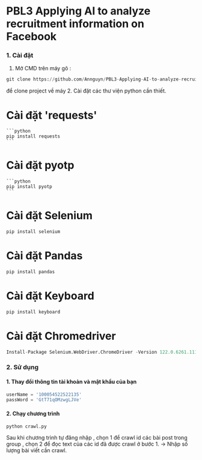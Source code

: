 ﻿# PBL3 Applying AI to analyze recruitment information on Facebook
### 1. Cài đặt
1. Mở CMD trên máy gõ :
```python
git clone https://github.com/Annguyn/PBL3-Applying-AI-to-analyze-recruitment-information-on-Facebook/
```
để clone project về máy
2. Cài đặt các thư viện python cần thiết.
# Cài đặt 'requests'
    ```python
    pip install requests
    ```
  # Cài đặt pyotp
    ```python
    pip install pyotp
    ```
  # Cài đặt Selenium
  ```python
  pip install selenium
 ```
  # Cài đặt Pandas
  ```python
  pip install pandas
  ```

  # Cài đặt Keyboard
  ```python
  pip install keyboard
  ```
  # Cài đặt Chromedriver 
  ```python
  Install-Package Selenium.WebDriver.ChromeDriver -Version 122.0.6261.11100
  ```
### 2. Sử dụng
#### 1. Thay đổi thông tin tài khoản và mật khẩu của bạn
```python
userName = '100054522522135'
passWord = 'GtT71qOMzwgLJVe'
```
#### 2. Chạy chương trình
```python
python crawl.py
```
Sau khi chương trình tự đăng nhập , chọn 1 để crawl id các bài post trong group  , chọn 2 để đọc text của các id đã được crawl ở bước 1.
-> Nhập số lượng bài viết cần crawl.
